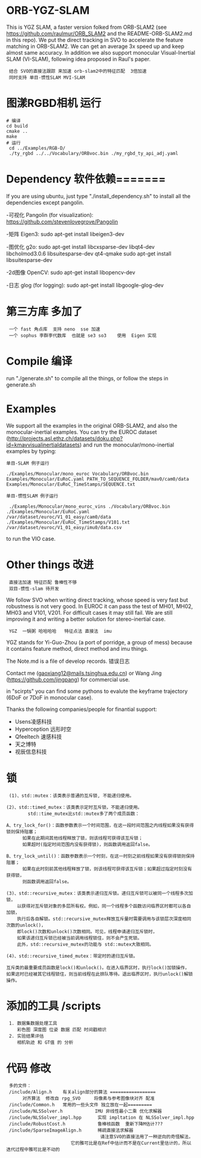 # ORB-YGZ-SLAM
This is YGZ SLAM, a faster version folked from ORB-SLAM2 (see https://github.com/raulmur/ORB_SLAM2 and the README-ORB-SLAM2.md in this repo). We put the direct tracking in SVO to accelerate the feature matching in ORB-SLAM2. We can get an average 3x speed up and keep almost same accuracy. In addition we also support monocular Visual-Inertial SLAM (VI-SLAM), following idea proposed in Raul's paper.

     结合 SVO的直接法跟踪 来加速 orb-slam2中的特征匹配  3倍加速
     同时支持 单目-惯性SLAM MVI-SLAM

# 图漾RGBD相机 运行
	# 编译
	cd build
	cmake ..
	make
	# 运行
	 cd ../Examples/RGB-D/
	 ./ty_rgbd ../../Vocabulary/ORBvoc.bin ./my_rgbd_ty_api_adj.yaml


# Dependency  软件依赖=======
If you are using ubuntu, just type "./install_dependency.sh" to install all the dependencies except pangolin.

-可视化   Pangolin (for visualization): https://github.com/stevenlovegrove/Pangolin 

-矩阵     Eigen3: sudo apt-get install libeigen3-dev

-图优化   g2o: sudo apt-get install libcxsparse-dev libqt4-dev libcholmod3.0.6 libsuitesparse-dev qt4-qmake 
          sudo apt-get install libsuitesparse-dev

-2d图像   OpenCV: sudo apt-get install libopencv-dev

-日志     glog (for logging): sudo apt-get install libgoogle-glog-dev


# 第三方库 多加了
     一个 fast 角点库  支持 neno  sse 加速
     一个 sophus 李群李代数库  也就是 se3 so3    使用  Eigen 实现

# Compile  编译
run "./generate.sh" to compile all the things, or follow the steps in generate.sh

# Examples
We support all the examples in the original ORB-SLAM2, 
and also the monocular-inertial examples. 
You can try the EUROC dataset (http://projects.asl.ethz.ch/datasets/doku.php?id=kmavvisualinertialdatasets) and
run the monocular/mono-inertial examples by 
typing:

    单目-SLAM 例子运行

```
./Examples/Monocular/mono_euroc Vocabulary/ORBvoc.bin Examples/Monocular/EuRoC.yaml PATH_TO_SEQUENCE_FOLDER/mav0/cam0/data Examples/Monocular/EuRoC_TimeStamps/SEQUENCE.txt 
```

    单目-惯性SLAM 例子运行
```
 ./Examples/Monocular/mono_euroc_vins ./Vocabulary/ORBvoc.bin ./Examples/Monocular/EuRoC.yaml /var/dataset/euroc/V1_01_easy/cam0/data ./Examples/Monocular/EuRoC_TimeStamps/V101.txt /var/dataset/euroc/V1_01_easy/imu0/data.csv
```

to run the VIO case.

# Other things  改进
     直接法加速 特征匹配 鲁棒性不够
     双目-惯性-slam 待开发
     
We follow SVO when writing direct tracking, whose speed is very fast but robustness is not very good. 
In EUROC it can pass the test of MH01, MH02, MH03 and V101, V201. 
For difficult cases it may still fail. 
We are still improving it and writing a better solution for stereo-inertial case.

     YGZ  一锅粥 哈哈哈哈   特征点法 直接法  imu
      
YGZ stands for Yi-Guo-Zhou (a port of porridge, a group of mess) because it contains feature method, direct method and imu things.

The Note.md is a file of develop records.  错误日志

Contact me (gaoxiang12@mails.tsinghua.edu.cn) or Wang Jing (https://github.com/jingpang) for commercial use.

in "scirpts" you can find some pythons to evalute the keyframe trajectory (6DoF or 7DoF in monocular case).

Thanks the following companies/people for finantial support:

- Usens凌感科技
- Hyperception 远形时空
- Qfeeltech 速感科技
- 天之博特
- 视辰信息科技

#  锁

     (1)、std::mutex：该类表示普通的互斥锁, 不能递归使用。

	(2)、std::timed_mutex：该类表示定时互斥锁，不能递归使用。
	        std::time_mutex比std::mutex多了两个成员函数：

	A、try_lock_for()：函数参数表示一个时间范围，在这一段时间范围之内线程如果没有获得锁则保持阻塞；
	      如果在此期间其他线程释放了锁，则该线程可获得该互斥锁；
	      如果超时(指定时间范围内没有获得锁)，则函数调用返回false。

	B、try_lock_until()：函数参数表示一个时刻，在这一时刻之前线程如果没有获得锁则保持阻塞；
	      如果在此时刻前其他线程释放了锁，则该线程可获得该互斥锁；如果超过指定时刻没有获得锁，
	      则函数调用返回false。

	(3)、std::recursive_mutex：该类表示递归互斥锁。递归互斥锁可以被同一个线程多次加锁，
		以获得对互斥锁对象的多层所有权。例如，同一个线程多个函数访问临界区时都可以各自加锁，
		执行后各自解锁。std::recursive_mutex释放互斥量时需要调用与该锁层次深度相同次数的unlock()，
		即lock()次数和unlock()次数相同。可见，线程申请递归互斥锁时，
		如果该递归互斥锁已经被当前调用线程锁住，则不会产生死锁。
		此外，std::recursive_mutex的功能与 std::mutex大致相同。

	(4)、std::recursive_timed_mutex：带定时的递归互斥锁。

	互斥类的最重要成员函数是lock()和unlock()。在进入临界区时，执行lock()加锁操作，
	如果这时已经被其它线程锁住，则当前线程在此排队等待。退出临界区时，执行unlock()解锁操作。
# 添加的工具  /scripts
	 1. 数据集数据处理工具 
	    彩色图 深度图 位姿 数据 匹配 时间戳相识
	 2. 实验结果评估
	    相机轨迹 和 GT值 的 分析


# 代码 修改
     多的文件：
     /include/Align.h    有关align部分的算法 =================
          对齐算法  修改自 rpg_SVO     将像素与参考图像块对齐 配准
     /include/Common.h   常用的一些头文件 独立放在一起=========
     /include/NLSSolver.h            IMU 非线性最小二乘 优化求解器
     /include/NLSSolver_impl.hpp      实现 impltation 在 NLSSolver_impl.hpp
     /include/RobustCost.h            鲁棒核函数  重新下降M估计???
     /include/SparseImageAlign.h      稀疏直接法求解器
                                       请注意SVO的直接法用了一种逆向的奇怪解法，
                            它的雅可比是在Ref中估计而不是在Current里估计的，所以迭代过程中雅可比是不动的
     



